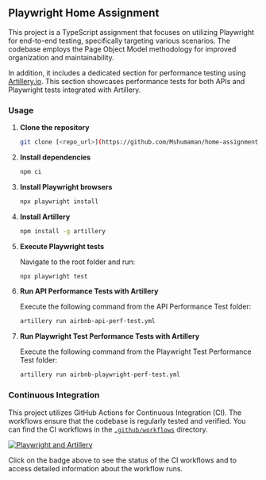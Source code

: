 ## Playwright Home Assignment

This project is a TypeScript assignment that focuses on utilizing Playwright for end-to-end testing, specifically targeting various scenarios. The codebase employs the Page Object Model methodology for improved organization and maintainability.

In addition, it includes a dedicated section for performance testing using [Artillery.io](https://artillery.io). This section showcases performance tests for both APIs and Playwright tests integrated with Artillery.

### Usage

1. **Clone the repository**
   
   ```bash
   git clone [<repo_url>](https://github.com/Mshumaman/home-assignment.git)
   ```

2. **Install dependencies**
   
   ```bash
   npm ci
   ```

3. **Install Playwright browsers**
   
   ```bash
   npx playwright install
   ```

4. **Install Artillery**
   
   ```bash
   npm install -g artillery
   ```

5. **Execute Playwright tests**
   
   Navigate to the root folder and run:
   
   ```bash
   npx playwright test
   ```

6. **Run API Performance Tests with Artillery**
   
   Execute the following command from the API Performance Test folder:
   
   ```bash
   artillery run airbnb-api-perf-test.yml
   ```

7. **Run Playwright Test Performance Tests with Artillery**
   
   Execute the following command from the Playwright Test Performance Test folder:
   
   ```bash
   artillery run airbnb-playwright-perf-test.yml
   ```
### Continuous Integration

This project utilizes GitHub Actions for Continuous Integration (CI). The workflows ensure that the codebase is regularly tested and verified. You can find the CI workflows in the [`.github/workflows`](./.github/workflows) directory.

[![Playwright and Artillery](https://github.com/Mshumaman/home-assignment/actions/workflows/playwright.yml/badge.svg)](https://github.com/Mshumaman/home-assignment/actions/workflows/playwright.yml)

Click on the badge above to see the status of the CI workflows and to access detailed information about the workflow runs.
